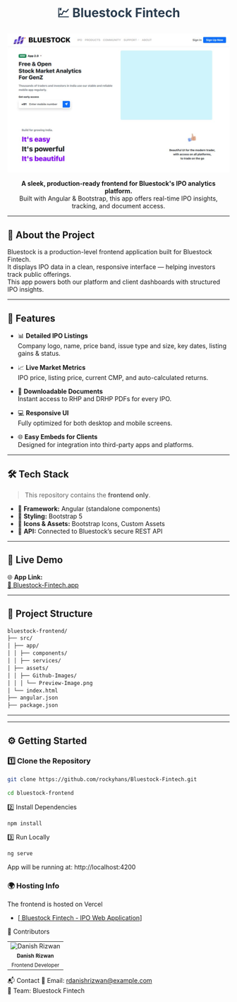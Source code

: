<h1 align="center" style="color:#2c3e50;">💹 Bluestock Fintech</h1>

<p align="center">
  <img src="./src/assets/Github-Images/Preview-Image.png" alt="Bluestock Preview" width="600"/>
</p>

<p align="center">
  <b>A sleek, production-ready frontend for Bluestock's IPO analytics platform.</b><br>
  Built with Angular & Bootstrap, this app offers real-time IPO insights, tracking, and document access.
</p>

---

## 📄 About the Project

Bluestock is a production-level frontend application built for Bluestock Fintech.  
It displays IPO data in a clean, responsive interface — helping investors track public offerings.  
This app powers both our platform and client dashboards with structured IPO insights.

---

## 🌟 Features

- 📊 **Detailed IPO Listings**  
  Company logo, name, price band, issue type and size, key dates, listing gains & status.

- 📈 **Live Market Metrics**  
  IPO price, listing price, current CMP, and auto-calculated returns.

- 📎 **Downloadable Documents**  
  Instant access to RHP and DRHP PDFs for every IPO.

- 💻 **Responsive UI**  
  Fully optimized for both desktop and mobile screens.

- 🌐 **Easy Embeds for Clients**  
  Designed for integration into third-party apps and platforms.

---

## 🛠️ Tech Stack

> This repository contains the **frontend only**.

- 🎯 **Framework:** Angular (standalone components)
- 🎨 **Styling:** Bootstrap 5
- 🧩 **Icons & Assets:** Bootstrap Icons, Custom Assets
- 🔗 **API:** Connected to Bluestock’s secure REST API

---

## 🚀 Live Demo

🌐 **App Link:**  
[🔗 Bluestock-Fintech.app](https://Bluestock-Fintech.app/)

---

## 📁 Project Structure
```bash
bluestock-frontend/
├── src/
│ ├── app/
│ │ ├── components/
│ │ ├── services/
│ ├── assets/
│ │ ├── Github-Images/
│ │ │ └── Preview-Image.png
│ └── index.html
├── angular.json
├── package.json
```
---


---

## ⚙️ Getting Started

### 1️⃣ Clone the Repository

```bash
git clone https://github.com/rockyhans/Bluestock-Fintech.git
```
```bash
cd bluestock-frontend
```

  
2️⃣ Install Dependencies
```bash 
npm install
```

3️⃣ Run Locally
```bash
ng serve
```
App will be running at: http://localhost:4200


### 🌍 Hosting Info
The frontend is hosted on Vercel
- [[ Bluestock Fintech - IPO Web Application](https://Bluestock-Fintech.app/)]

👤 Contributors
<table> <tr> <td align="center"> <img src="https://avatars.githubusercontent.com/u/your-avatar" width="80px;" alt="Danish Rizwan"/> <br /><sub><b>Danish Rizwan</b></sub><br /> <sub>Frontend Developer</sub> </td> </tr> </table>

📬 Contact
📧 Email: rdanishrizwan@example.com
<br>
💼 Team: Bluestock Fintech


